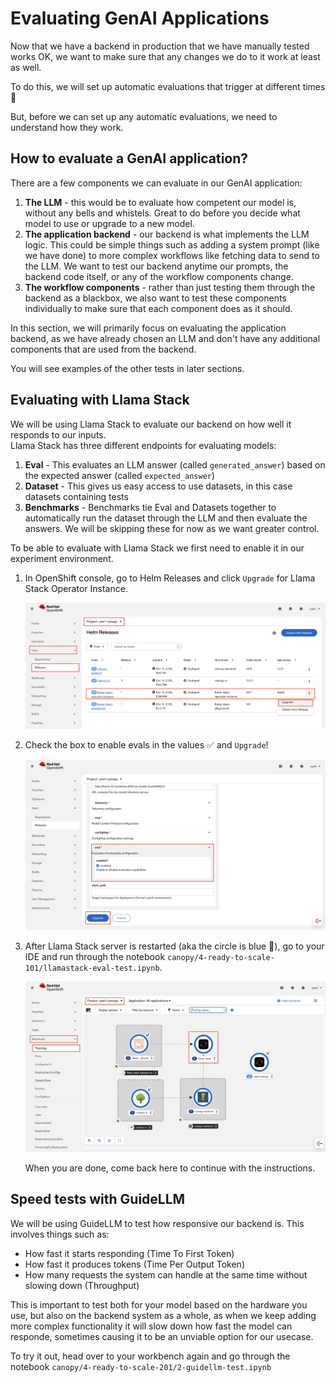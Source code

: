 # Evaluating GenAI Applications

Now that we have a backend in production that we have manually tested works OK, we want to make sure that any changes we do to it work at least as well.  

To do this, we will set up automatic evaluations that trigger at different times 💫  

But, before we can set up any automatic evaluations, we need to understand how they work.

## How to evaluate a GenAI application?

There are a few components we can evaluate in our GenAI application:
1. **The LLM** - this would be to evaluate how competent our model is, without any bells and whistels. Great to do before you decide what model to use or upgrade to a new model.
2. **The application backend** - our backend is what implements the LLM logic. This could be simple things such as adding a system prompt (like we have done) to more complex workflows like fetching data to send to the LLM. We want to test our backend anytime our prompts, the backend code itself, or any of the workflow components change.
3. **The workflow components** - rather than just testing them through the backend as a blackbox, we also want to test these components individually to make sure that each component does as it should.

In this section, we will primarily focus on evaluating the application backend, as we have already chosen an LLM and don't have any additional components that are used from the backend.  

You will see examples of the other tests in later sections.

## Evaluating with Llama Stack

We will be using Llama Stack to evaluate our backend on how well it responds to our inputs.  
Llama Stack has three different endpoints for evaluating models:
1. **Eval** - This evaluates an LLM answer (called `generated_answer`) based on the expected answer (called `expected_answer`)
2. **Dataset** - This gives us easy access to use datasets, in this case datasets containing tests
3. **Benchmarks** - Benchmarks tie Eval and Datasets together to automatically run the dataset through the LLM and then evaluate the answers. We will be skipping these for now as we want greater control.

To be able to evaluate with Llama Stack we first need to enable it in our experiment environment.  

1. In OpenShift console, go to Helm Releases and click `Upgrade` for Llama Stack Operator Instance.

    ![llama-stack-enable-evals.png](./images/llama-stack-enable-evals.png)

2. Check the box to enable evals in the values ✅ and `Upgrade`!
   
    ![llama-stack-enable-evals-2.png](./images/llama-stack-enable-evals-2.png)

3. After Llama Stack server is restarted (aka the circle is blue 🔵), go to your IDE and run through the notebook `canopy/4-ready-to-scale-101/llamastack-eval-test.ipynb`.

    ![llama-stack-enable-evals-3.png](./images/llama-stack-enable-evals-3.png)

    When you are done, come back here to continue with the instructions.

## Speed tests with GuideLLM

We will be using GuideLLM to test how responsive our backend is. 
This involves things such as:
- How fast it starts responding (Time To First Token)
- How fast it produces tokens (Time Per Output Token)
- How many requests the system can handle at the same time without slowing down (Throughput)

This is important to test both for your model based on the hardware you use, but also on the backend system as a whole, as when we keep adding more complex functionality it will slow down how fast the model can responde, sometimes causing it to be an unviable option for our usecase.

To try it out, head over to your workbench again and go through the notebook `canopy/4-ready-to-scale-201/2-guidellm-test.ipynb`